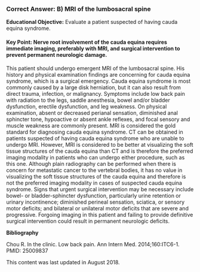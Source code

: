 
### Correct Answer: B) MRI of the lumbosacral spine 

**Educational Objective:** Evaluate a patient suspected of having cauda equina syndrome.

#### **Key Point:** Nerve root involvement of the cauda equina requires immediate imaging, preferably with MRI, and surgical intervention to prevent permanent neurologic damage.

This patient should undergo emergent MRI of the lumbosacral spine. His history and physical examination findings are concerning for cauda equina syndrome, which is a surgical emergency. Cauda equina syndrome is most commonly caused by a large disk herniation, but it can also result from direct trauma, infection, or malignancy. Symptoms include low back pain with radiation to the legs, saddle anesthesia, bowel and/or bladder dysfunction, erectile dysfunction, and leg weakness. On physical examination, absent or decreased perianal sensation, diminished anal sphincter tone, hypoactive or absent ankle reflexes, and focal sensory and muscle weakness are commonly present. MRI is considered the gold standard for diagnosing cauda equina syndrome.
CT can be obtained in patients suspected of having cauda equina syndrome who are unable to undergo MRI. However, MRI is considered to be better at visualizing the soft tissue structures of the cauda equina than CT and is therefore the preferred imaging modality in patients who can undergo either procedure, such as this one.
Although plain radiography can be performed when there is concern for metastatic cancer to the vertebral bodies, it has no value in visualizing the soft tissue structures of the cauda equina and therefore is not the preferred imaging modality in cases of suspected cauda equina syndrome.
Signs that urgent surgical intervention may be necessary include bowel- or bladder-sphincter dysfunction, particularly urine retention or urinary incontinence; diminished perineal sensation, sciatica, or sensory motor deficits; and bilateral or unilateral motor deficits that are severe and progressive. Forgoing imaging in this patient and failing to provide definitive surgical intervention could result in permanent neurologic deficits.

**Bibliography**

Chou R. In the clinic. Low back pain. Ann Intern Med. 2014;160:ITC6-1. PMID: 25009837

This content was last updated in August 2018.